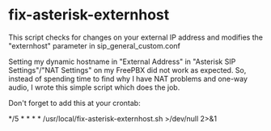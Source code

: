# fix-asterisk-externhost

This script checks for changes on your external IP address and modifies the "externhost" parameter in sip_general_custom.conf

Setting my dynamic hostname in "External Address" in "Asterisk SIP Settings"/"NAT Settings" on my FreePBX did not work as expected.
So, instead of spending time to find why I have NAT problems and one-way audio, I wrote this simple script which does the job.

Don't forget to add this at your crontab:

*/5 * * * * /usr/local/fix-asterisk-externhost.sh >/dev/null 2>&1
